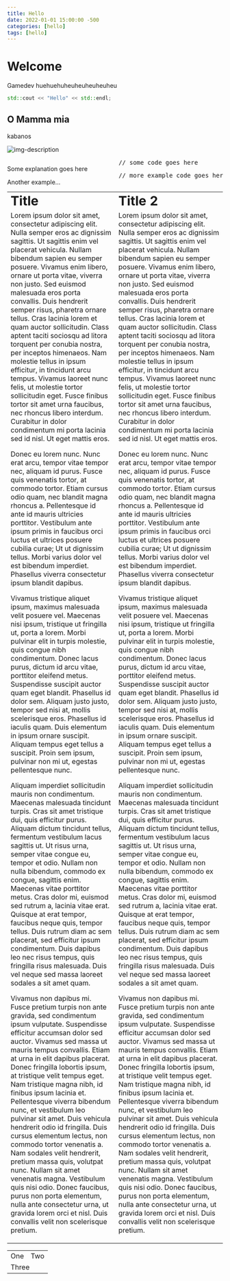 ```yaml
---
title: Hello
date: 2022-01-01 15:00:00 -500
categories: [hello]
tags: [hello]
---
```


# Welcome

Gamedev huehuehuheuheuheuheuheu

```c++
std::cout << "Hello" << std::endl;
```

## O Mamma mia
kabanos

![img-description](https://8bitplay.com/uploads/game_developer_meme.jpg)

<div style="float: left; width: 50%;">
  <p>Some explanation goes here</p>
  <p>Another example...</p>
</div>
<div tyle="float: right; width: 50%;">
  <pre> // some code goes here </pre>
  <pre> // more example code goes here </pre>
</div>

<table border="0">
 <tr>
    <td><b style="font-size:30px">Title</b></td>
    <td><b style="font-size:30px">Title 2</b></td>
 </tr>
 <tr>
    <td>Lorem ipsum dolor sit amet, consectetur adipiscing elit. Nulla semper eros ac dignissim sagittis. Ut sagittis enim vel placerat vehicula. Nullam bibendum sapien eu semper posuere. Vivamus enim libero, ornare ut porta vitae, viverra non justo. Sed euismod malesuada eros porta convallis. Duis hendrerit semper risus, pharetra ornare tellus. Cras lacinia lorem et quam auctor sollicitudin. Class aptent taciti sociosqu ad litora torquent per conubia nostra, per inceptos himenaeos. Nam molestie tellus in ipsum efficitur, in tincidunt arcu tempus. Vivamus laoreet nunc felis, ut molestie tortor sollicitudin eget. Fusce finibus tortor sit amet urna faucibus, nec rhoncus libero interdum. Curabitur in dolor condimentum mi porta lacinia sed id nisl. Ut eget mattis eros.

Donec eu lorem nunc. Nunc erat arcu, tempor vitae tempor nec, aliquam id purus. Fusce quis venenatis tortor, at commodo tortor. Etiam cursus odio quam, nec blandit magna rhoncus a. Pellentesque id ante id mauris ultricies porttitor. Vestibulum ante ipsum primis in faucibus orci luctus et ultrices posuere cubilia curae; Ut ut dignissim tellus. Morbi varius dolor vel est bibendum imperdiet. Phasellus viverra consectetur ipsum blandit dapibus.

Vivamus tristique aliquet ipsum, maximus malesuada velit posuere vel. Maecenas nisi ipsum, tristique ut fringilla ut, porta a lorem. Morbi pulvinar elit in turpis molestie, quis congue nibh condimentum. Donec lacus purus, dictum id arcu vitae, porttitor eleifend metus. Suspendisse suscipit auctor quam eget blandit. Phasellus id dolor sem. Aliquam justo justo, tempor sed nisi at, mollis scelerisque eros. Phasellus id iaculis quam. Duis elementum in ipsum ornare suscipit. Aliquam tempus eget tellus a suscipit. Proin sem ipsum, pulvinar non mi ut, egestas pellentesque nunc.

Aliquam imperdiet sollicitudin mauris non condimentum. Maecenas malesuada tincidunt turpis. Cras sit amet tristique dui, quis efficitur purus. Aliquam dictum tincidunt tellus, fermentum vestibulum lacus sagittis ut. Ut risus urna, semper vitae congue eu, tempor et odio. Nullam non nulla bibendum, commodo ex congue, sagittis enim. Maecenas vitae porttitor metus. Cras dolor mi, euismod sed rutrum a, lacinia vitae erat. Quisque at erat tempor, faucibus neque quis, tempor tellus. Duis rutrum diam ac sem placerat, sed efficitur ipsum condimentum. Duis dapibus leo nec risus tempus, quis fringilla risus malesuada. Duis vel neque sed massa laoreet sodales a sit amet quam.

Vivamus non dapibus mi. Fusce pretium turpis non ante gravida, sed condimentum ipsum vulputate. Suspendisse efficitur accumsan dolor sed auctor. Vivamus sed massa ut mauris tempus convallis. Etiam at urna in elit dapibus placerat. Donec fringilla lobortis ipsum, at tristique velit tempus eget. Nam tristique magna nibh, id finibus ipsum lacinia et. Pellentesque viverra bibendum nunc, et vestibulum leo pulvinar sit amet. Duis vehicula hendrerit odio id fringilla. Duis cursus elementum lectus, non commodo tortor venenatis a. Nam sodales velit hendrerit, pretium massa quis, volutpat nunc. Nullam sit amet venenatis magna. Vestibulum quis nisi odio. Donec faucibus, purus non porta elementum, nulla ante consectetur urna, ut gravida lorem orci et nisl. Duis convallis velit non scelerisque pretium.</td>
    <td>Lorem ipsum dolor sit amet, consectetur adipiscing elit. Nulla semper eros ac dignissim sagittis. Ut sagittis enim vel placerat vehicula. Nullam bibendum sapien eu semper posuere. Vivamus enim libero, ornare ut porta vitae, viverra non justo. Sed euismod malesuada eros porta convallis. Duis hendrerit semper risus, pharetra ornare tellus. Cras lacinia lorem et quam auctor sollicitudin. Class aptent taciti sociosqu ad litora torquent per conubia nostra, per inceptos himenaeos. Nam molestie tellus in ipsum efficitur, in tincidunt arcu tempus. Vivamus laoreet nunc felis, ut molestie tortor sollicitudin eget. Fusce finibus tortor sit amet urna faucibus, nec rhoncus libero interdum. Curabitur in dolor condimentum mi porta lacinia sed id nisl. Ut eget mattis eros.

Donec eu lorem nunc. Nunc erat arcu, tempor vitae tempor nec, aliquam id purus. Fusce quis venenatis tortor, at commodo tortor. Etiam cursus odio quam, nec blandit magna rhoncus a. Pellentesque id ante id mauris ultricies porttitor. Vestibulum ante ipsum primis in faucibus orci luctus et ultrices posuere cubilia curae; Ut ut dignissim tellus. Morbi varius dolor vel est bibendum imperdiet. Phasellus viverra consectetur ipsum blandit dapibus.

Vivamus tristique aliquet ipsum, maximus malesuada velit posuere vel. Maecenas nisi ipsum, tristique ut fringilla ut, porta a lorem. Morbi pulvinar elit in turpis molestie, quis congue nibh condimentum. Donec lacus purus, dictum id arcu vitae, porttitor eleifend metus. Suspendisse suscipit auctor quam eget blandit. Phasellus id dolor sem. Aliquam justo justo, tempor sed nisi at, mollis scelerisque eros. Phasellus id iaculis quam. Duis elementum in ipsum ornare suscipit. Aliquam tempus eget tellus a suscipit. Proin sem ipsum, pulvinar non mi ut, egestas pellentesque nunc.

Aliquam imperdiet sollicitudin mauris non condimentum. Maecenas malesuada tincidunt turpis. Cras sit amet tristique dui, quis efficitur purus. Aliquam dictum tincidunt tellus, fermentum vestibulum lacus sagittis ut. Ut risus urna, semper vitae congue eu, tempor et odio. Nullam non nulla bibendum, commodo ex congue, sagittis enim. Maecenas vitae porttitor metus. Cras dolor mi, euismod sed rutrum a, lacinia vitae erat. Quisque at erat tempor, faucibus neque quis, tempor tellus. Duis rutrum diam ac sem placerat, sed efficitur ipsum condimentum. Duis dapibus leo nec risus tempus, quis fringilla risus malesuada. Duis vel neque sed massa laoreet sodales a sit amet quam.

Vivamus non dapibus mi. Fusce pretium turpis non ante gravida, sed condimentum ipsum vulputate. Suspendisse efficitur accumsan dolor sed auctor. Vivamus sed massa ut mauris tempus convallis. Etiam at urna in elit dapibus placerat. Donec fringilla lobortis ipsum, at tristique velit tempus eget. Nam tristique magna nibh, id finibus ipsum lacinia et. Pellentesque viverra bibendum nunc, et vestibulum leo pulvinar sit amet. Duis vehicula hendrerit odio id fringilla. Duis cursus elementum lectus, non commodo tortor venenatis a. Nam sodales velit hendrerit, pretium massa quis, volutpat nunc. Nullam sit amet venenatis magna. Vestibulum quis nisi odio. Donec faucibus, purus non porta elementum, nulla ante consectetur urna, ut gravida lorem orci et nisl. Duis convallis velit non scelerisque pretium.</td>
 </tr>
</table>

<table>
  <tr>
    <td>One</td>
    <td>Two</td>
  </tr>
  <tr>
    <td colspan="2">Three</td>
  </tr>
</table>